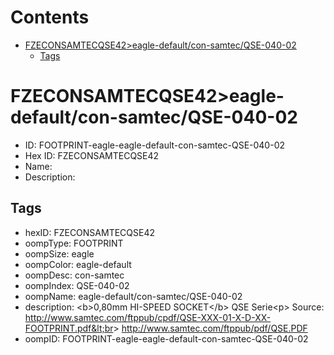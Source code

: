 



Contents
========

* [FZECONSAMTECQSE42>eagle-default/con-samtec/QSE-040-02](#fzeconsamtecqse42eagle-defaultcon-samtecqse-040-02)
	* [Tags](#tags)

# FZECONSAMTECQSE42>eagle-default/con-samtec/QSE-040-02

- ID: FOOTPRINT-eagle-eagle-default-con-samtec-QSE-040-02
- Hex ID: FZECONSAMTECQSE42
- Name: 
- Description: 

## Tags

- hexID: FZECONSAMTECQSE42
- oompType: FOOTPRINT
- oompSize: eagle
- oompColor: eagle-default
- oompDesc: con-samtec
- oompIndex: QSE-040-02
- oompName: eagle-default/con-samtec/QSE-040-02
- description: &lt;b&gt;0,80mm HI-SPEED SOCKET&lt;/b&gt; QSE Serie&lt;p&gt;
Source: http://www.samtec.com/ftppub/cpdf/QSE-XXX-01-X-D-XX-FOOTPRINT.pdf&lt;br&gt;
http://www.samtec.com/ftppub/pdf/QSE.PDF
- oompID: FOOTPRINT-eagle-eagle-default-con-samtec-QSE-040-02
